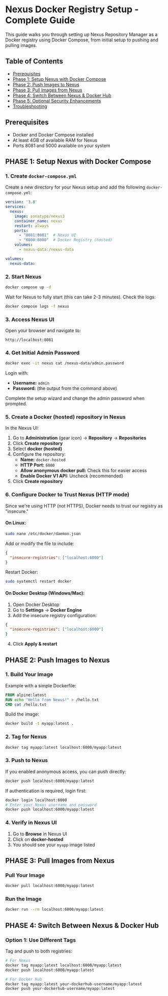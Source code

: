 # Nexus Docker Registry Setup - Complete Guide

This guide walks you through setting up Nexus Repository Manager as a Docker registry using Docker Compose, from initial setup to pushing and pulling images.

## Table of Contents
- [Prerequisites](#prerequisites)
- [Phase 1: Setup Nexus with Docker Compose](#phase-1-setup-nexus-with-docker-compose)
- [Phase 2: Push Images to Nexus](#phase-2-push-images-to-nexus)
- [Phase 3: Pull Images from Nexus](#phase-3-pull-images-from-nexus)
- [Phase 4: Switch Between Nexus & Docker Hub](#phase-4-switch-between-nexus--docker-hub)
- [Phase 5: Optional Security Enhancements](#phase-5-optional-secure-with-ssl--auth)
- [Troubleshooting](#troubleshooting)

## Prerequisites

- Docker and Docker Compose installed
- At least 4GB of available RAM for Nexus
- Ports 8081 and 5000 available on your system

## **PHASE 1: Setup Nexus with Docker Compose**

### 1. Create `docker-compose.yml`

Create a new directory for your Nexus setup and add the following `docker-compose.yml`:

```yaml
version: '3.8'
services:
  nexus:
    image: sonatype/nexus3
    container_name: nexus
    restart: always
    ports:
      - "8081:8081"  # Nexus UI
      - "6000:6000"  # Docker Registry (hosted)
    volumes:
      - nexus-data:/nexus-data

volumes:
  nexus-data:
```

### 2. Start Nexus

```bash
docker compose up -d
```

Wait for Nexus to fully start (this can take 2-3 minutes). Check the logs:

```bash
docker compose logs -f nexus
```

### 3. Access Nexus UI

Open your browser and navigate to:
```
http://localhost:8081
```

### 4. Get Initial Admin Password

```bash
docker exec -it nexus cat /nexus-data/admin.password
```

Login with:
- **Username:** `admin`
- **Password:** (the output from the command above)

Complete the setup wizard and change the admin password when prompted.

### 5. Create a Docker (hosted) repository in Nexus

In the Nexus UI:

1. Go to **Administration** (gear icon) → **Repository** → **Repositories**
2. Click **Create repository**
3. Select **docker (hosted)**
4. Configure the repository:
   - **Name:** `docker-hosted`
   - **HTTP Port:** `6000`
   - **Allow anonymous docker pull:** Check this for easier access
   - **Enable Docker V1 API:** Uncheck (recommended)
5. Click **Create repository**

### 6. Configure Docker to Trust Nexus (HTTP mode)

Since we're using HTTP (not HTTPS), Docker needs to trust our registry as "insecure."

#### On Linux:
```bash
sudo nano /etc/docker/daemon.json
```

Add or modify the file to include:
```json
{
  "insecure-registries": ["localhost:6000"]
}
```

Restart Docker:
```bash
sudo systemctl restart docker
```

#### On Docker Desktop (Windows/Mac):
1. Open Docker Desktop
2. Go to **Settings** → **Docker Engine**
3. Add the insecure registry configuration:
```json
{
  "insecure-registries": ["localhost:6000"]
}
```
4. Click **Apply & restart**

## **PHASE 2: Push Images to Nexus**

### 1. Build Your Image

Example with a simple Dockerfile:

```dockerfile
FROM alpine:latest
RUN echo "Hello from Nexus!" > /hello.txt
CMD cat /hello.txt
```

Build the image:
```bash
docker build -t myapp:latest .
```

### 2. Tag for Nexus

```bash
docker tag myapp:latest localhost:6000/myapp:latest
```

### 3. Push to Nexus

If you enabled anonymous access, you can push directly:
```bash
docker push localhost:6000/myapp:latest
```

If authentication is required, login first:
```bash
docker login localhost:6000
# Enter your Nexus username and password
docker push localhost:6000/myapp:latest
```

### 4. Verify in Nexus UI

1. Go to **Browse** in Nexus UI
2. Click on **docker-hosted**
3. You should see your `myapp` image listed

## **PHASE 3: Pull Images from Nexus**

### Pull Your Image

```bash
docker pull localhost:6000/myapp:latest
```

### Run the Image

```bash
docker run --rm localhost:6000/myapp:latest
```

## **PHASE 4: Switch Between Nexus & Docker Hub**

### Option 1: Use Different Tags

Tag and push to both registries:

```bash
# For Nexus
docker tag myapp:latest localhost:6000/myapp:latest
docker push localhost:6000/myapp:latest

# For Docker Hub
docker tag myapp:latest your-dockerhub-username/myapp:latest
docker push your-dockerhub-username/myapp:latest
```